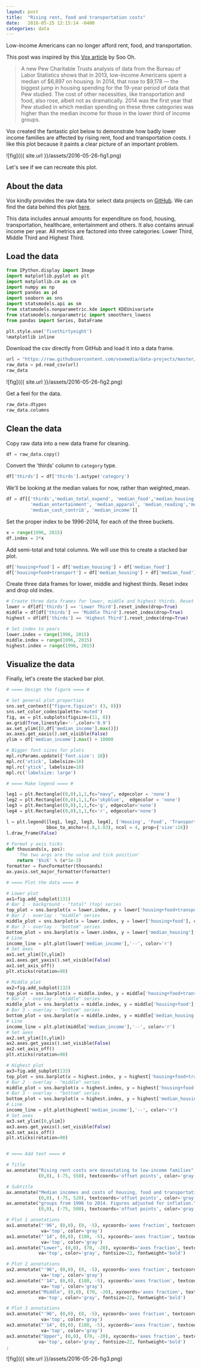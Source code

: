 ```yaml
---
layout: post
title:  "Rising rent, food and transportation costs"
date:   2016-05-25 12:15:14 -0400
categories: data
---
```


Low-income Americans can no longer afford rent, food, and transportation.

This post was inspired by this [Vox article](http://www.vox.com/2016/3/30/11330832/low-income-households-cant-afford-basic-needs) by Soo Oh. 

> A new Pew Charitable Trusts analysis of data from the Bureau of Labor Statistics shows that in 2013, low-income Americans spent a median of $6,897 on housing. In 2014, that rose to $9,178 — the biggest jump in housing spending for the 19-year period of data that Pew studied.
> The cost of other necessities, like transportation and food, also rose, albeit not as dramatically. 2014 was the first year that Pew studied in which median spending on these three categories was higher than the median income for those in the lower third of income groups.

Vox created the fantastic plot below to demonstrate how badly lower income families are affected by rising rent, food and transportation costs. I like this plot because it paints a clear picture of an important problem.

![fig]({{ site.url }}/assets/2016-05-26-fig1.png)

Let's see if we can recreate this plot.

## About the data

Vox kindly provides the raw data for select data projects on [GitHub](https://github.com/voxmedia/data-projects). We can find the data behind this plot [here](https://github.com/voxmedia/data-projects/blob/master/vox-data/pew-household-expenditures-2016.csv).

This data includes annual amounts for expenditure on food, housing, transportation, healthcare, entertainment and others. It also contains annual income per year. All metrics are factored into three categories: Lower Third, Middle Third and Highest Third.

## Load the data

```python
from IPython.display import Image
import matplotlib.pyplot as plt
import matplotlib.cm as cm
import numpy as np
import pandas as pd
import seaborn as sns
import statsmodels.api as sm
from statsmodels.nonparametric.kde import KDEUnivariate
from statsmodels.nonparametric import smoothers_lowess
from pandas import Series, DataFrame

plt.style.use('fivethirtyeight')
%matplotlib inline
```

Download the csv directly from GitHub and load it into a data frame.

```python
url = "https://raw.githubusercontent.com/voxmedia/data-projects/master/vox-data/pew-household-expenditures-2016.csv"
raw_data = pd.read_csv(url)
raw_data
```
![fig]({{ site.url }}/assets/2016-05-26-fig2.png)

Get a feel for the data.

```python
raw_data.dtypes
raw_data.columns
```

## Clean the data

Copy raw data into a new data frame for cleaning.

```python
df = raw_data.copy()
```

Convert the 'thirds' column to `category` type.

```python
df['thirds'] = df['thirds'].astype('category')
```

We'll be looking at the median values for now, rather than weighted_mean.

```python
df = df[['thirds','median_total_expend', 'median_food','median_housing', 'median_transportation', 'median_healthcare',
         'median_entertainment', 'median_apparal', 'median_reading','median_retirement_pension',
         'median_cash_contrib', 'median_income']]
```

Set the proper index to be 1996-2014, for each of the three buckets.

```python
x = range(1996, 2015)
df.index = 3*x
```

Add semi-total and total columns. We will use this to create a stacked bar plot.

```python
df['housing+food'] = df['median_housing'] + df['median_food']
df['housing+food+transport'] = df['median_housing'] + df['median_food'] + df['median_transportation']
```

Create three data frames for lower, middle and highest thirds. Reset index and drop old index.

```python
# Create three data frames for lower, middle and highest thirds. Reset index and drop old one.
lower = df[df['thirds'] == 'Lower Third'].reset_index(drop=True)
middle = df[df['thirds'] == 'Middle Third'].reset_index(drop=True)
highest = df[df['thirds'] == 'Highest Third'].reset_index(drop=True)

# Set index to years
lower.index = range(1996, 2015)
middle.index = range(1996, 2015)
highest.index = range(1996, 2015)
```

## Visualize the data

Finally, let's create the stacked bar plot.

```python
# ==== Design the figure ==== #

# Set general plot properties
sns.set_context({"figure.figsize": (3, 8)})
sns.set_color_codes(palette='muted')
fig, ax = plt.subplots(figsize=(11, 8))
ax.grid(True,linestyle='-',color='0.9')
ax.set_ylim([0,df['median_income'].max()])
ax.axes.get_xaxis().set_visible(False)
ylim = df['median_income'].max() + 10000

# Bigger font sizes for plots
mpl.rcParams.update({'font.size': 18})
mpl.rc('xtick', labelsize=10) 
mpl.rc('ytick', labelsize=18) 
mpl.rc('labelsize: large')

# ==== Make legend ==== #

leg1 = plt.Rectangle((0,0),1,1,fc="navy", edgecolor = 'none')
leg2 = plt.Rectangle((0,0),1,1,fc='skyblue',  edgecolor = 'none')
leg3 = plt.Rectangle((0,0),1,1,fc='g', edgecolor='none')
leg4 = plt.Rectangle((0,0),1,1,fc='r', edgecolor='none')

l = plt.legend([leg1, leg2, leg3, leg4], ['Housing', 'Food', 'Transportation', 'Income'],
               bbox_to_anchor=(.8,1.03), ncol = 4, prop={'size':16})
l.draw_frame(False)

# Format y axis ticks
def thousands(x, pos):
    'The two args are the value and tick position'
    return '$%iK' % (x*1e-3)
formatter = FuncFormatter(thousands)
ax.yaxis.set_major_formatter(formatter)

# ==== Plot the data ==== #

# Lower plot
ax1=fig.add_subplot(131)
# Bar 1 - background - "total" (top) series
top_plot = sns.barplot(x = lower.index, y = lower['housing+food+transport'], color='g')
# Bar 2 - overlay - "middle" series
middle_plot = sns.barplot(x = lower.index, y = lower['housing+food'], color = "skyblue")
# Bar 3 - overlay - "bottom" series
bottom_plot = sns.barplot(x = lower.index, y = lower['median_housing'], color = "navy")
# Line
income_line = plt.plot(lower['median_income'],'--', color='r')
# Set axes
ax1.set_ylim([0,ylim])
ax1.axes.get_yaxis().set_visible(False)
ax1.set_axis_off()
plt.xticks(rotation=90)

# Middle plot
ax2=fig.add_subplot(132)
top_plot = sns.barplot(x = middle.index, y = middle['housing+food+transport'], color='g')
# Bar 2 - overlay - "middle" series
middle_plot = sns.barplot(x = middle.index, y = middle['housing+food'], color = "skyblue")
# Bar 3 - overlay - "bottom" series
bottom_plot = sns.barplot(x = middle.index, y = middle['median_housing'], color = "navy")
# Line
income_line = plt.plot(middle['median_income'],'--', color='r')
# Set axes
ax2.set_ylim([0,ylim])
ax2.axes.get_yaxis().set_visible(False)
ax2.set_axis_off()
plt.xticks(rotation=90)

# Highest plot
ax3=fig.add_subplot(133)
top_plot = sns.barplot(x = highest.index, y = highest['housing+food+transport'], color='g')
# Bar 2 - overlay - "middle" series
middle_plot = sns.barplot(x = highest.index, y = highest['housing+food'], color = "skyblue")
# Bar 3 - overlay - "bottom" series
bottom_plot = sns.barplot(x = highest.index, y = highest['median_housing'], color = "navy")
# Line
income_line = plt.plot(highest['median_income'],'--', color='r')
# Set axes
ax3.set_ylim([0,ylim])
ax3.axes.get_yaxis().set_visible(False)
ax3.set_axis_off()
plt.xticks(rotation=90)


# ==== Add text ==== #

# Title
ax.annotate("Rising rent costs are devastating to low-income families",
            (0,0), (-75, 550), textcoords='offset points', color='gray', fontsize=26, fontweight='heavy')

# Subtitle
ax.annotate("Median incomes and costs of housing, food and transportation across income",
            (0,0), (-75, 520), textcoords='offset points', color='gray', fontsize=18, style='italic')
ax.annotate("groups from 1996 to 2014. Figures adjusted for inflation.",
            (0,0), (-75, 500), textcoords='offset points', color='gray', fontsize=18, style='italic')

# Plot 1 annotations
ax1.annotate("'96", (0,0), (0, -5), xycoords='axes fraction', textcoords='offset points',
             va='top', color='gray')
ax1.annotate("'14", (0,0), (180, -5), xycoords='axes fraction', textcoords='offset points',
             va='top', color='gray')
ax1.annotate("Lower", (0,0), (70, -20), xycoords='axes fraction', textcoords='offset points',
            va='top', color='gray', fontsize=22, fontweight='bold')

# Plot 2 annotations
ax2.annotate("'96", (0,0), (0, -5), xycoords='axes fraction', textcoords='offset points',
             va='top', color='gray')
ax2.annotate("'14", (0,0), (180, -5), xycoords='axes fraction', textcoords='offset points',
             va='top', color='gray')
ax2.annotate("Middle", (0,0), (70, -20), xycoords='axes fraction', textcoords='offset points',
            va='top', color='gray', fontsize=22, fontweight='bold')

# Plot 3 annotations
ax3.annotate("'96", (0,0), (0, -5), xycoords='axes fraction', textcoords='offset points',
             va='top', color='gray')
ax3.annotate("'14", (0,0), (180, -5), xycoords='axes fraction', textcoords='offset points',
             va='top', color='gray')
ax3.annotate("Upper", (0,0), (70, -20), xycoords='axes fraction', textcoords='offset points',
            va='top', color='gray', fontsize=22, fontweight='bold')
;
```

![fig]({{ site.url }}/assets/2016-05-26-fig3.png)








